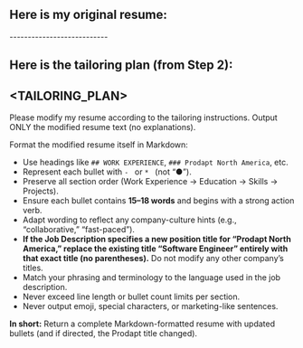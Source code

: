 
Here is my original resume:
---------------------------

<RESUME>
---------------------------

Here is the tailoring plan (from Step 2):
-----------------------------------------

<TAILORING_PLAN>
----------------

Please modify my resume according to the tailoring instructions.
Output ONLY the modified resume text (no explanations).

Format the modified resume itself in Markdown:

- Use headings like `## WORK EXPERIENCE`, `### Prodapt North America`, etc.
- Represent each bullet with `- ` or `* ` (not “●”).
- Preserve all section order (Work Experience → Education → Skills → Projects).
- Ensure each bullet contains **15–18 words** and begins with a strong action verb.
- Adapt wording to reflect any company-culture hints (e.g., “collaborative,” “fast-paced”).
- **If the Job Description specifies a new position title for “Prodapt North America,” replace the existing title “Software Engineer” entirely with that exact title (no parentheses).** Do not modify any other company’s titles.
- Match your phrasing and terminology to the language used in the job description.
- Never exceed line length or bullet count limits per section.
- Never output emoji, special characters, or marketing-like sentences.

**In short:** Return a complete Markdown-formatted resume with updated bullets (and if directed, the Prodapt title changed).
